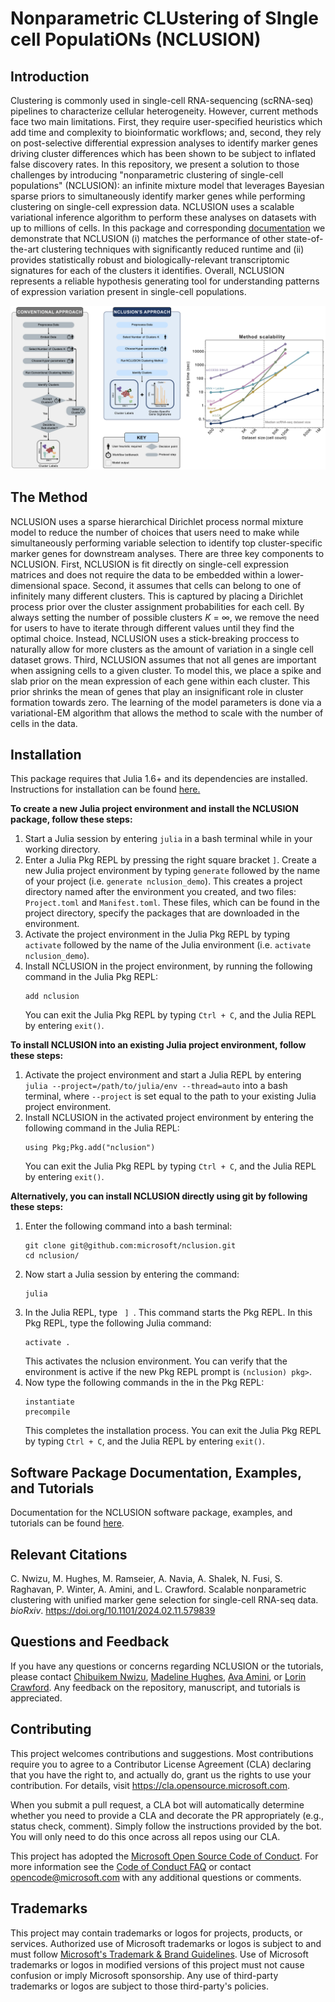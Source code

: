 # Nonparametric CLUstering of SIngle cell PopulatiONs (NCLUSION)

## Introduction

Clustering is commonly used in single-cell RNA-sequencing (scRNA-seq) pipelines to characterize cellular heterogeneity. However, current methods face two main limitations. First, they require user-specified heuristics which add time and complexity to bioinformatic workflows; and, second, they rely on post-selective differential expression analyses to identify marker genes driving cluster differences which has been shown to be subject to inflated false discovery rates. In this repository, we present a solution to those challenges by introducing "nonparametric clustering of single-cell populations" (NCLUSION): an infinite mixture model that leverages Bayesian sparse priors to simultaneously identify marker genes while performing clustering on single-cell expression data. NCLUSION uses a scalable variational inference algorithm to perform these analyses on datasets with up to millions of cells. In this package and corresponding [documentation](https://microsoft.github.io/nclusion/) we demonstrate that NCLUSION (i) matches the performance of other state-of-the-art clustering techniques with significantly reduced runtime and (ii) provides statistically robust and biologically-relevant transcriptomic signatures for each of the clusters it identifies. Overall, NCLUSION represents a reliable hypothesis generating tool for understanding patterns of expression variation present in single-cell populations.

![alt text](img/schematic.png)

## The Method

NCLUSION uses a sparse hierarchical Dirichlet process normal mixture model to reduce the number of choices that users need to make while simultaneously performing variable selection to identify top cluster-specific marker genes for downstream analyses. There are three key components to NCLUSION. First, NCLUSION is fit directly on single-cell expression matrices and does not require the data to be embedded within a lower-dimensional space. Second, it assumes that cells can belong to one of infinitely many different clusters. This is captured by placing a Dirichlet process prior over the cluster assignment probabilities for each cell. By always setting the number of possible clusters _K_ = &infin;, we remove the need for users to have to iterate through different values until they find the optimal choice. Instead, NCLUSION uses a stick-breaking proccess to naturally allow for more clusters as the amount of variation in a single cell dataset grows. Third, NCLUSION assumes that not all genes are important when assigning cells to a given cluster. To model this, we place a spike and slab prior on the mean expression of each gene within each cluster. This prior shrinks the mean of genes that play an insignificant role in cluster formation towards zero. The learning of the model parameters is done via a variational-EM algorithm that allows the method to scale with the number of
cells in the data.

## Installation

<p>This package requires that Julia 1.6+ and its dependencies are installed.
Instructions for installation can be found <a
href="https://julialang.org/" class="external-link"> here. </a></p>
<p> <b>To create a new Julia project environment and install the NCLUSION package, follow these steps:</b></p>
<ol><li> Start a Julia session by entering <code>julia</code> in a bash terminal while in
your working directory.</li> <li>  Enter a Julia Pkg REPL by pressing the right square bracket <code>]</code>.
  Create a new Julia project environment by typing <code>generate</code> followed by the name of your project (i.e. <code>generate nclusion_demo</code>). This creates a project
  directory named after the environment you created, and two files: <code>Project.toml</code>
  and <code>Manifest.toml</code>.
  These files, which can be found in the project
directory, specify the packages that are downloaded in the environment.</li>
<li>Activate the project environment in the Julia Pkg REPL by typing <code>activate</code>
followed by the name of the Julia environment (i.e. <code>activate
nclusion_demo</code>).</li> <li>Install NCLUSION in the project environment, by running the following command in the
  Julia Pkg REPL:<pre><code>add nclusion</code></pre> You can exit the Julia Pkg REPL by typing <code>Ctrl + C</code>, and
  the Julia REPL by entering <code>exit()</code>.</li></ol>
 </p>
 <p><b>To install NCLUSION into an existing Julia project environment, follow these steps:</b></p>

  <p><ol><li>Activate the project environment and start a Julia REPL by entering <code>julia --project=/path/to/julia/env --thread=auto</code> into a bash terminal, where <code>--project</code> is set equal to the path to your existing Julia project environment.</li>
  <li>Install NCLUSION in the activated project environment by entering the
  following command in the Julia REPL: <pre><code>using Pkg;Pkg.add("nclusion")</code></pre>
  You can exit the Julia Pkg REPL by typing <code>Ctrl + C</code>, and
  the Julia REPL by entering <code>exit()</code>.</li></ol></p>
<p><b>Alternatively, you can install NCLUSION directly using git by following these steps: </b></p>
<p><ol><li>Enter the following command into a bash terminal: 
  <pre><code>git clone git@github.com:microsoft/nclusion.git
cd nclusion/</code></pre></li>
<li>Now start a Julia session by entering the command: <pre><code>julia</code></pre></li><li>In the Julia REPL, type <code> ] </code>. This command starts the Pkg REPL. In this Pkg REPL, type the following Julia command: <pre><code>activate .</code></pre> This activates the nclusion environment. You can verify that the environment is active if the new Pkg REPL prompt  is <code>(nclusion) pkg></code>.
</li><li>Now type the following commands in the in the Pkg REPL: <pre><code>instantiate
precompile</code></pre>This completes the installation process. You can exit the Julia Pkg REPL by typing <code>Ctrl + C</code>, and the Julia REPL by entering <code>exit()</code>.</li></ol></p>

## Software Package Documentation, Examples, and Tutorials

Documentation for the NCLUSION software package, examples, and tutorials can be found [here](https://microsoft.github.io/nclusion).

## Relevant Citations

C. Nwizu, M. Hughes, M. Ramseier, A. Navia, A. Shalek, N. Fusi, S. Raghavan, P. Winter, A. Amini, and L. Crawford. Scalable nonparametric clustering with unified marker gene selection for single-cell RNA-seq data. _bioRxiv_. https://doi.org/10.1101/2024.02.11.579839

## Questions and Feedback

If you have any questions or concerns regarding NCLUSION or the tutorials, please contact <a href="mailto:chibuikem_nwizu@brown.edu"> Chibuikem Nwizu</a>, <a href="mailto:v-mahughes@microsoft.com"> Madeline Hughes</a>, <a href="mailto:ava.amini@microsoft.com"> Ava Amini</a>, or <a href="mailto:lcrawford@microsoft.com"> Lorin Crawford</a>. Any feedback on the repository, manuscript, and tutorials is appreciated.

## Contributing

This project welcomes contributions and suggestions.  Most contributions require you to agree to a
Contributor License Agreement (CLA) declaring that you have the right to, and actually do, grant us
the rights to use your contribution. For details, visit https://cla.opensource.microsoft.com.

When you submit a pull request, a CLA bot will automatically determine whether you need to provide
a CLA and decorate the PR appropriately (e.g., status check, comment). Simply follow the instructions
provided by the bot. You will only need to do this once across all repos using our CLA.

This project has adopted the [Microsoft Open Source Code of Conduct](https://opensource.microsoft.com/codeofconduct/).
For more information see the [Code of Conduct FAQ](https://opensource.microsoft.com/codeofconduct/faq/) or
contact [opencode@microsoft.com](mailto:opencode@microsoft.com) with any additional questions or comments.

## Trademarks

This project may contain trademarks or logos for projects, products, or services. Authorized use of Microsoft 
trademarks or logos is subject to and must follow 
[Microsoft's Trademark & Brand Guidelines](https://www.microsoft.com/en-us/legal/intellectualproperty/trademarks/usage/general).
Use of Microsoft trademarks or logos in modified versions of this project must not cause confusion or imply Microsoft sponsorship.
Any use of third-party trademarks or logos are subject to those third-party's policies.

